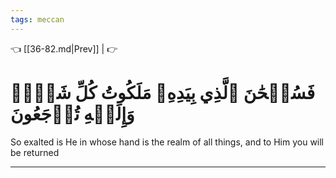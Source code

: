 ```yaml
---
tags: meccan
---
```


👈 [[36-82.md|Prev]] |  👉

# فَسُبۡحَٰنَ ٱلَّذِي بِيَدِهِۦ مَلَكُوتُ كُلِّ شَيۡءٖ وَإِلَيۡهِ تُرۡجَعُونَ

So exalted is He in whose hand is the realm of all things, and to Him you will be returned

---

